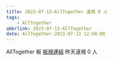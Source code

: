 ```yaml
---
title: 2023-07-13-AllTogether 違規 0 人
tags:
    - AllTogether
abbrlink: 2023-07-13-AllTogether
date: AllTogether-2023-07-13 12:00:00
---
```

AllTogether 板 [板規連結](https://www.ptt.cc/bbs/AllTogether/M.1643211430.A.5FB.html)
昨天違規 0 人
